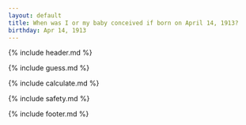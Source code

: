 ```yaml
---
layout: default
title: When was I or my baby conceived if born on April 14, 1913?
birthday: Apr 14, 1913
---
```


{% include header.md %}

{% include guess.md %}

{% include calculate.md %}

{% include safety.md %}

{% include footer.md %}



